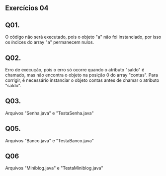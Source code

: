 <h2>Exercícios 04</h2>

## Q01.
O código não será executado, pois o objeto "a" não foi instanciado, por isso os índices do array "a" permanecem nulos.

## Q02.
Erro de execução, pois o erro só ocorre quando o atributo "saldo" é chamado, mas não encontra o objeto na posição 0 do array "contas". Para corrigir, é necessário instanciar o objeto contas antes de chamar o atributo "saldo".

## Q03.
Arquivos "Senha.java" e "TestaSenha.java"

## Q05.
Arquivos "Banco.java" e "TestaBanco.java"

## Q06
Arquivos "Miniblog.java" e "TestaMiniblog.java"
